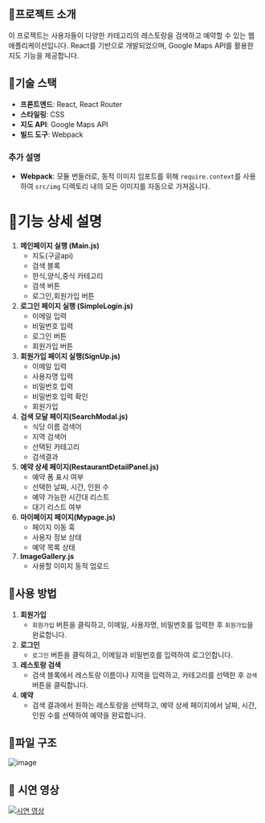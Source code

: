 ##  🎯프로젝트 소개

이 프로젝트는 사용자들이 다양한 카테고리의 레스토랑을 검색하고 예약할 수 있는 웹 애플리케이션입니다. React를 기반으로 개발되었으며, Google Maps API를 활용한 지도 기능을 제공합니다.

##  🎯기술 스택

- **프론트엔드**: React, React Router
- **스타일링**: CSS
- **지도 API**: Google Maps API
- **빌드 도구**: Webpack

### 추가 설명

- **Webpack**: 모듈 번들러로, 동적 이미지 임포트를 위해 `require.context`를 사용하여 `src/img` 디렉토리 내의 모든 이미지를 자동으로 가져옵니다.

#  🎯기능 상세 설명

1. **메인페이지 실행 (Main.js)**
   * 지도(구글api)
   * 검색 블록
   * 한식,양식,중식 카테고리
   * 검색 버튼
   * 로그인,회원가입 버튼
2. **로그인 페이지 실행 (SimpleLogin.js)**
   * 이메일 입력
   * 비밀번호 입력
   * 로그인 버튼
   * 회원가입 버튼
4. **회원가입 페이지 실행(SignUp.js)**
   * 이메일 입력
   * 사용자명 입력
   * 비밀번호 입력
   * 비밀번호 입력 확인
   * 회원가입
5. **검색 모달 페이지(SearchModal.js)**
   * 식당 이름 검색어
   * 지역 검색어
   * 선택된 카테고리
   * 검색결과
6. **예약 상세 페이지(RestaurantDetailPanel.js)**
   * 예약 폼 표시 여부
   * 선택한 날짜, 시간, 인원 수
   * 예약 가능한 시간대 리스트
   * 대기 리스트 여부
7. **마이페이지 페이지(Mypage.js)**
   * 페이지 이동 훅
   * 사용자 정보 상태
   * 예약 목록 상태
8. **ImageGallery.js**
   * 사용할 이미지 동적 업로드

##  🎯사용 방법

1. **회원가입**
   - `회원가입` 버튼을 클릭하고, 이메일, 사용자명, 비밀번호를 입력한 후 `회원가입`을 완료합니다.
2. **로그인**
   - `로그인` 버튼을 클릭하고, 이메일과 비밀번호를 입력하여 로그인합니다.
3. **레스토랑 검색**
   - 검색 블록에서 레스토랑 이름이나 지역을 입력하고, 카테고리를 선택한 후 `검색` 버튼을 클릭합니다.
4. **예약**
   - 검색 결과에서 원하는 레스토랑을 선택하고, 예약 상세 페이지에서 날짜, 시간, 인원 수를 선택하여 예약을 완료합니다.


##  🎯파일 구조
![image](https://github.com/user-attachments/assets/d25a6456-29e1-4af7-9042-a2560a5fe460)


## 🎯 시연 영상

[![시연 영상](https://img.youtube.com/vi/FBUFNmD7Cwc/0.jpg)](https://youtu.be/FBUFNmD7Cwc)
